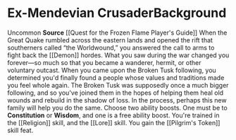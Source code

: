 ﻿---
ability: null
ability_boost: null
feat: null
id: '290'
name: Ex-Mendevian Crusader
prerequisite: null
rarity: null
skill: null
source: '[[DATABASE/source/Quest for the Frozen Flame Player''s Guide|Quest for the
  Frozen Flame Player''s Guide]]'
subcategory: null
trait: null
type: null

---
# Ex-Mendevian Crusader<span class="item-type">Background</span>

<span class="trait-uncommon item-trait">Uncommon</span>
**Source** [[Quest for the Frozen Flame Player's Guide]]
When the Great Quake rumbled across the eastern lands and opened the rift that southerners called “the Worldwound,” you answered the call to arms to fight back the [[Demon]] hordes. What you saw during the war changed you forever—so much so that you became a wanderer, hermit, or other voluntary outcast. When you came upon the Broken Tusk following, you determined you'd finally found a people whose values and traditions made you feel whole again. The Broken Tusk was supposedly once a much bigger following, and so you've joined them in the hopes of helping them heal old wounds and rebuild in the shadow of loss. In the process, perhaps this new family will help you do the same.
Choose two ability boosts. One must be to **Constitution** or **Wisdom**, and one is a free ability boost.
You're trained in the [[Religion]] skill, and the [[Lore]] skill. You gain the [[Pilgrim's Token]] skill feat.